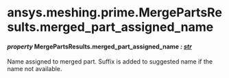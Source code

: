 <a id="ansys-meshing-prime-mergepartsresults-merged-part-assigned-name"></a>

# ansys.meshing.prime.MergePartsResults.merged_part_assigned_name

<a id="ansys.meshing.prime.MergePartsResults.merged_part_assigned_name"></a>

#### *property* MergePartsResults.merged_part_assigned_name *: [str](https://docs.python.org/3.11/library/stdtypes.html#str)*

Name assigned to merged part. Suffix is added to suggested name if the name not available.

<!-- !! processed by numpydoc !! -->
